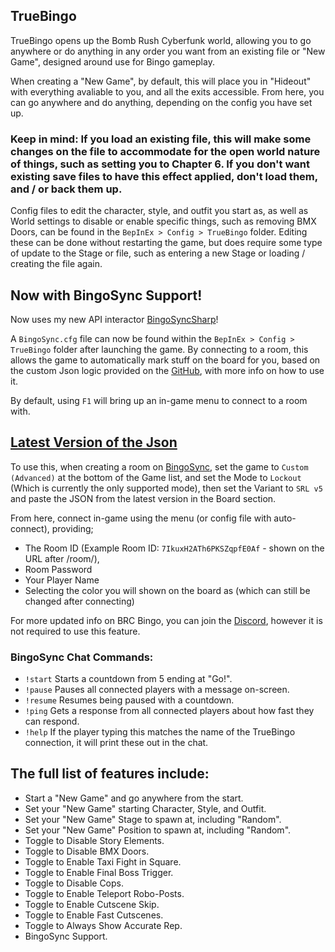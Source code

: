 ## TrueBingo
TrueBingo opens up the Bomb Rush Cyberfunk world, allowing you to go anywhere or do anything in any order you want from an existing file or "New Game", designed around use for Bingo gameplay.

When creating a "New Game", by default, this will place you in "Hideout" with everything avaliable to you, and all the exits accessible. From here, you can go anywhere and do anything, depending on the config you have set up.

### Keep in mind: If you load an existing file, this will make some changes on the file to accommodate for the open world nature of things, such as setting you to Chapter 6. If you don't want existing save files to have this effect applied, don't load them, and / or back them up.

Config files to edit the character, style, and outfit you start as, as well as World settings to disable or enable specific things, such as removing BMX Doors, can be found in the `BepInEx > Config > TrueBingo` folder. Editing these can be done without restarting the game, but does require some type of update to the Stage or file, such as entering a new Stage or loading / creating the file again.

## Now with BingoSync Support!
Now uses my new API interactor [BingoSyncSharp](https://github.com/Ninja-Cookie/BingoSyncSharp)!

A `BingoSync.cfg` file can now be found within the `BepInEx > Config > TrueBingo` folder after launching the game.
By connecting to a room, this allows the game to automatically mark stuff on the board for you, based on the custom Json logic provided on the [GitHub](https://github.com/Ninja-Cookie/TrueBingo), with more info on how to use it.

By default, using `F1` will bring up an in-game menu to connect to a room with.

## **[Latest Version of the Json](https://pastebin.com/raw/LL41W5EJ)**
To use this, when creating a room on [BingoSync](https://bingosync.com/), set the game to `Custom (Advanced)` at the bottom of the Game list, and set the Mode to `Lockout` (Which is currently the only supported mode), then set the Variant to `SRL v5` and paste the JSON from the latest version in the Board section.

From here, connect in-game using the menu (or config file with auto-connect), providing;
- The Room ID (Example Room ID: `7IkuxH2ATh6PKSZqpfE0Af` - shown on the URL after /room/),
- Room Password
- Your Player Name
- Selecting the color you will shown on the board as (which can still be changed after connecting)

For more updated info on BRC Bingo, you can join the [Discord](https://discord.gg/EWCfbJDrh4), however it is not required to use this feature.

### BingoSync Chat Commands:
- `!start` Starts a countdown from 5 ending at "Go!".
- `!pause` Pauses all connected players with a message on-screen.
- `!resume` Resumes being paused with a countdown.
- `!ping` Gets a response from all connected players about how fast they can respond.
- `!help` If the player typing this matches the name of the TrueBingo connection, it will print these out in the chat.

## The full list of features include:
- Start a "New Game" and go anywhere from the start.
- Set your "New Game" starting Character, Style, and Outfit.
- Set your "New Game" Stage to spawn at, including "Random".
- Set your "New Game" Position to spawn at, including "Random".
- Toggle to Disable Story Elements.
- Toggle to Disable BMX Doors.
- Toggle to Enable Taxi Fight in Square.
- Toggle to Enable Final Boss Trigger.
- Toggle to Disable Cops.
- Toggle to Enable Teleport Robo-Posts.
- Toggle to Enable Cutscene Skip.
- Toggle to Enable Fast Cutscenes.
- Toggle to Always Show Accurate Rep.
- BingoSync Support.
